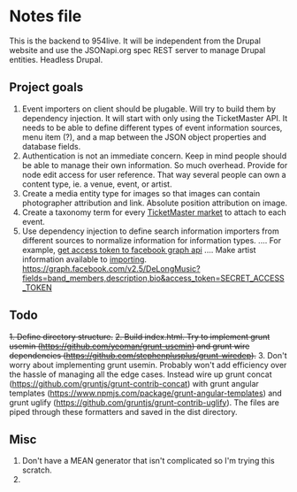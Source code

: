 # Notes file

This is the backend to 954live. It will be independent from the Drupal website and use the JSONapi.org spec REST server to manage Drupal entities. Headless Drupal.


## Project goals
1. Event importers on client should be plugable. Will try to build them by dependency injection. It will start with only using the TicketMaster API.
It needs to be able to define different types of event information sources, menu item (?), and a map between the JSON object properties and database fields.
2. Authentication is not an immediate concern. Keep in mind people should be able to manage their own information. So much overhead. Provide for node edit access for user reference. That way several people can own a content type, ie. a venue, event, or artist.
3. Create a media entity type for images so that images can contain photographer attribution and link. Absolute position attribution on image.
4. Create a taxonomy term for every [TicketMaster market](http://ticketmaster-api.github.io/products-and-docs/apis/discovery/#supported-markets) to attach to each event.
5. Use dependency injection to define search information importers from different sources to normalize information for information types.
.... For example, [get access token to facebook graph api](http://stackoverflow.com/questions/7633234/get-public-page-statuses-using-facebook-graph-api-without-access-token)
.... Make artist information available to [importing](https://developers.facebook.com/docs/graph-api/reference/page/). https://graph.facebook.com/v2.5/DeLongMusic?fields=band_members,description,bio&access_token=SECRET_ACCESS_TOKEN

## Todo
~~1. Define directory structure.~~
~~2. Build index.html. Try to implement grunt usemin (https://github.com/yeoman/grunt-usemin) and
 grunt wire dependencies (https://github.com/stephenplusplus/grunt-wiredep).~~
 3. Don't worry about implementing grunt usemin. Probably won't add efficiency over the hassle of managing all the edge cases.
 Instead wire up grunt concat (https://github.com/gruntjs/grunt-contrib-concat)
 with grunt angular templates (https://www.npmjs.com/package/grunt-angular-templates)
 and grunt uglify (https://github.com/gruntjs/grunt-contrib-uglify). The files are piped through these formatters and saved in the dist directory.


## Misc
1. Don't have a MEAN generator that isn't complicated so I'm trying this scratch.
2.